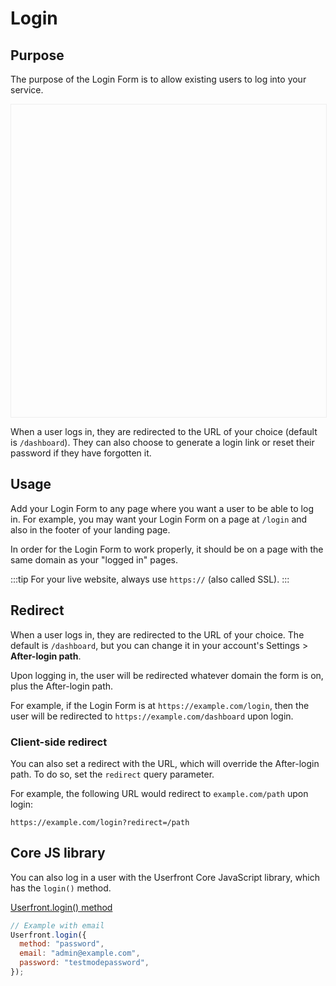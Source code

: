# Login

## Purpose

The purpose of the Login Form is to allow existing users to log into your service.

<iframe
  :src="`https://test-${ $store.state.activeTenant.tenantId }.userfront.dev/login`"
  frameborder="0"
  style="width:100%;min-height:500px;border:1px solid #eee;"
></iframe>

When a user logs in, they are redirected to the URL of your choice (default is `/dashboard`). They can also choose to generate a login link or reset their password if they have forgotten it.

## Usage

Add your Login Form to any page where you want a user to be able to log in. For example, you may want your Login Form on a page at `/login` and also in the footer of your landing page.

In order for the Login Form to work properly, it should be on a page with the same domain as your "logged in" pages.

:::tip
For your live website, always use `https://` (also called SSL).
:::

## Redirect

When a user logs in, they are redirected to the URL of your choice. The default is `/dashboard`, but you can change it in your account's Settings > **After-login path**.

Upon logging in, the user will be redirected whatever domain the form is on, plus the After-login path.

For example, if the Login Form is at `https://example.com/login`, then the user will be redirected to `https://example.com/dashboard` upon login.

### Client-side redirect

You can also set a redirect with the URL, which will override the After-login path. To do so, set the `redirect` query parameter.

For example, the following URL would redirect to `example.com/path` upon login:

```
https://example.com/login?redirect=/path
```

## Core JS library

You can also log in a user with the Userfront Core JavaScript library, which has the `login()` method.

[Userfront.login() method](/docs/js.html#login-options)

```js
// Example with email
Userfront.login({
  method: "password",
  email: "admin@example.com",
  password: "testmodepassword",
});
```
